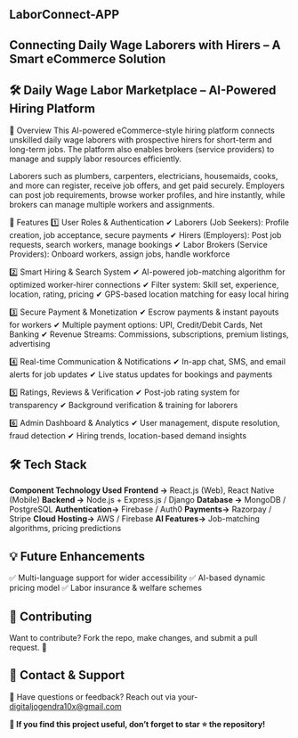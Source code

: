 ## LaborConnect-APP
## **Connecting Daily Wage Laborers with Hirers – A Smart eCommerce Solution**

## **🛠️ Daily Wage Labor Marketplace – AI-Powered Hiring Platform**
🔹 Overview
This AI-powered eCommerce-style hiring platform connects unskilled daily wage laborers with prospective hirers for short-term and long-term jobs. The platform also enables brokers (service providers) to manage and supply labor resources efficiently.

Laborers such as plumbers, carpenters, electricians, housemaids, cooks, and more can register, receive job offers, and get paid securely. Employers can post job requirements, browse worker profiles, and hire instantly, while brokers can manage multiple workers and assignments.

🚀 Features
1️⃣ User Roles & Authentication
✔ Laborers (Job Seekers): Profile creation, job acceptance, secure payments
✔ Hirers (Employers): Post job requests, search workers, manage bookings
✔ Labor Brokers (Service Providers): Onboard workers, assign jobs, handle workforce

2️⃣ Smart Hiring & Search System
✔ AI-powered job-matching algorithm for optimized worker-hirer connections
✔ Filter system: Skill set, experience, location, rating, pricing
✔ GPS-based location matching for easy local hiring

3️⃣ Secure Payment & Monetization
✔ Escrow payments & instant payouts for workers
✔ Multiple payment options: UPI, Credit/Debit Cards, Net Banking
✔ Revenue Streams: Commissions, subscriptions, premium listings, advertising

4️⃣ Real-time Communication & Notifications
✔ In-app chat, SMS, and email alerts for job updates
✔ Live status updates for bookings and payments

5️⃣ Ratings, Reviews & Verification
✔ Post-job rating system for transparency
✔ Background verification & training for laborers

6️⃣ Admin Dashboard & Analytics
✔ User management, dispute resolution, fraud detection
✔ Hiring trends, location-based demand insights



## **🛠️ Tech Stack**
**Component	Technology Used**
**Frontend ->**	React.js (Web), React Native (Mobile)
**Backend	->** Node.js + Express.js / Django
**Database ->**	MongoDB / PostgreSQL
**Authentication->**	Firebase / Auth0
**Payments->**	Razorpay / Stripe
**Cloud Hosting->**	AWS / Firebase
**AI Features->**	Job-matching algorithms, pricing predictions

## 💡 Future Enhancements
✅ Multi-language support for wider accessibility
✅ AI-based dynamic pricing model
✅ Labor insurance & welfare schemes

## 📝 Contributing
Want to contribute? Fork the repo, make changes, and submit a pull request. 🎉

## 📩 Contact & Support
💌 Have questions or feedback? Reach out via your- digitaljogendra10x@gmail.com

**🌟 If you find this project useful, don’t forget to star ⭐ the repository!**


